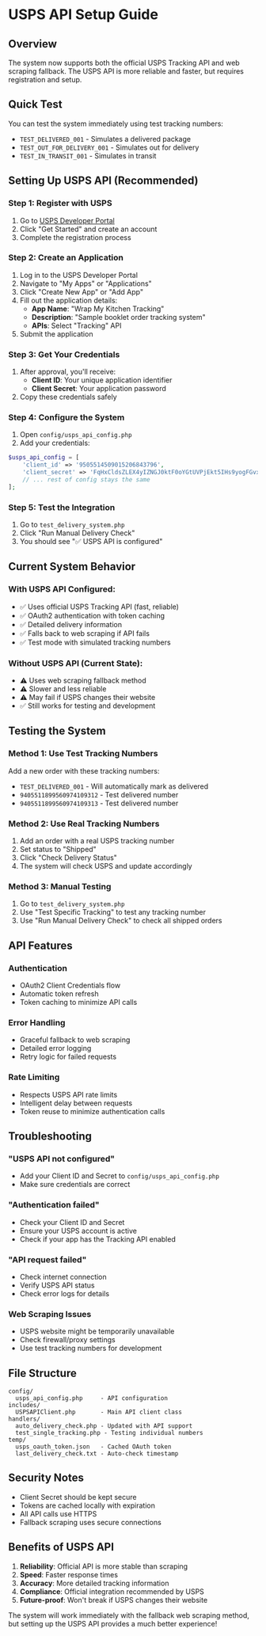# USPS API Setup Guide

## Overview
The system now supports both the official USPS Tracking API and web scraping fallback. The USPS API is more reliable and faster, but requires registration and setup.

## Quick Test
You can test the system immediately using test tracking numbers:
- `TEST_DELIVERED_001` - Simulates a delivered package
- `TEST_OUT_FOR_DELIVERY_001` - Simulates out for delivery
- `TEST_IN_TRANSIT_001` - Simulates in transit

## Setting Up USPS API (Recommended)

### Step 1: Register with USPS
1. Go to [USPS Developer Portal](https://developer.usps.com/)
2. Click "Get Started" and create an account
3. Complete the registration process

### Step 2: Create an Application
1. Log in to the USPS Developer Portal
2. Navigate to "My Apps" or "Applications"
3. Click "Create New App" or "Add App"
4. Fill out the application details:
   - **App Name**: "Wrap My Kitchen Tracking"
   - **Description**: "Sample booklet order tracking system"
   - **APIs**: Select "Tracking" API
5. Submit the application

### Step 3: Get Your Credentials
1. After approval, you'll receive:
   - **Client ID**: Your unique application identifier
   - **Client Secret**: Your application password
2. Copy these credentials safely

### Step 4: Configure the System
1. Open `config/usps_api_config.php`
2. Add your credentials:
```php
$usps_api_config = [
    'client_id' => '9505514509015206843796',
    'client_secret' => 'FqHxCldsZLEX4yIZNGJ0ktF0oYGtUVPjEkt5IHs9yogFGvx1zR8i3hynardbrGlQ',
    // ... rest of config stays the same
];
```

### Step 5: Test the Integration
1. Go to `test_delivery_system.php`
2. Click "Run Manual Delivery Check"
3. You should see "✅ USPS API is configured"

## Current System Behavior

### With USPS API Configured:
- ✅ Uses official USPS Tracking API (fast, reliable)
- ✅ OAuth2 authentication with token caching
- ✅ Detailed delivery information
- ✅ Falls back to web scraping if API fails
- ✅ Test mode with simulated tracking numbers

### Without USPS API (Current State):
- ⚠️ Uses web scraping fallback method
- ⚠️ Slower and less reliable
- ⚠️ May fail if USPS changes their website
- ✅ Still works for testing and development

## Testing the System

### Method 1: Use Test Tracking Numbers
Add a new order with these tracking numbers:
- `TEST_DELIVERED_001` - Will automatically mark as delivered
- `9405511899560974109312` - Test delivered number
- `9405511899560974109313` - Test delivered number

### Method 2: Use Real Tracking Numbers
1. Add an order with a real USPS tracking number
2. Set status to "Shipped"
3. Click "Check Delivery Status"
4. The system will check USPS and update accordingly

### Method 3: Manual Testing
1. Go to `test_delivery_system.php`
2. Use "Test Specific Tracking" to test any tracking number
3. Use "Run Manual Delivery Check" to check all shipped orders

## API Features

### Authentication
- OAuth2 Client Credentials flow
- Automatic token refresh
- Token caching to minimize API calls

### Error Handling
- Graceful fallback to web scraping
- Detailed error logging
- Retry logic for failed requests

### Rate Limiting
- Respects USPS API rate limits
- Intelligent delay between requests
- Token reuse to minimize authentication calls

## Troubleshooting

### "USPS API not configured"
- Add your Client ID and Secret to `config/usps_api_config.php`
- Make sure credentials are correct

### "Authentication failed"
- Check your Client ID and Secret
- Ensure your USPS account is active
- Check if your app has the Tracking API enabled

### "API request failed"
- Check internet connection
- Verify USPS API status
- Check error logs for details

### Web Scraping Issues
- USPS website might be temporarily unavailable
- Check firewall/proxy settings
- Use test tracking numbers for development

## File Structure
```
config/
  usps_api_config.php     - API configuration
includes/
  USPSAPIClient.php       - Main API client class
handlers/
  auto_delivery_check.php - Updated with API support
  test_single_tracking.php - Testing individual numbers
temp/
  usps_oauth_token.json   - Cached OAuth token
  last_delivery_check.txt - Auto-check timestamp
```

## Security Notes
- Client Secret should be kept secure
- Tokens are cached locally with expiration
- All API calls use HTTPS
- Fallback scraping uses secure connections

## Benefits of USPS API
1. **Reliability**: Official API is more stable than scraping
2. **Speed**: Faster response times
3. **Accuracy**: More detailed tracking information
4. **Compliance**: Official integration recommended by USPS
5. **Future-proof**: Won't break if USPS changes their website

The system will work immediately with the fallback web scraping method, but setting up the USPS API provides a much better experience!
